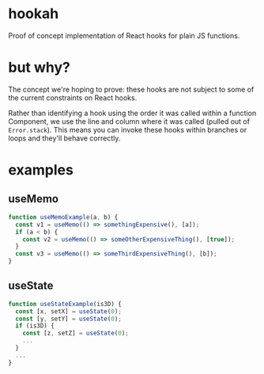# hookah
Proof of concept implementation of React hooks for plain JS functions.

# but why?
The concept we're hoping to prove: these hooks are not subject to some of the current constraints on React hooks.

Rather than identifying a hook using the order it was called within a function Component, we use the line and column where it was called (pulled out of `Error.stack`).  This means you can invoke these hooks within branches or loops and they'll behave correctly.

# examples
## useMemo
```javascript
function useMemoExample(a, b) {
  const v1 = useMemo(() => somethingExpensive(), [a]);
  if (a < b) {
    const v2 = useMemo(() => someOtherExpensiveThing(), [true]);
  }
  const v3 = useMemo(() => someThirdExpensiveThing(), [b]);
}
```
## useState
```javascript
function useStateExample(is3D) {
  const [x, setX] = useState(0);
  const [y, setY] = useState(0);
  if (is3D) {
    const [z, setZ] = useState(0);
    ...
  }
  ...
}
```
